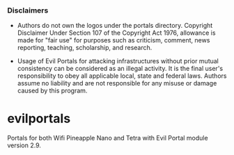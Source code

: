 ### Disclaimers
* Authors do not own the logos under the portals directory. Copyright Disclaimer Under Section 107 of the Copyright Act 1976, allowance is made for "fair use" for purposes such as criticism, comment, news reporting, teaching, scholarship, and research.

* Usage of Evil Portals for attacking infrastructures without prior mutual consistency can be considered as an illegal activity. It is the final user's responsibility to obey all applicable local, state and federal laws. Authors assume no liability and are not responsible for any misuse or damage caused by this program.

# evilportals

Portals for both Wifi Pineapple Nano and Tetra with Evil Portal module version 2.9.
